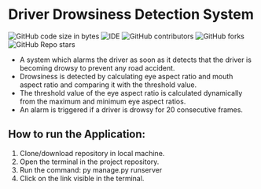 # Driver Drowsiness Detection System

![GitHub code size in bytes](https://img.shields.io/github/languages/code-size/MayurMote/DDDS?color=%2300ff00&style=plastic)
![IDE](https://img.shields.io/badge/IDE-Open%20in%20Visual%20Studio%20Code-brightgreen)
![GitHub contributors](https://img.shields.io/github/contributors/MayurMote/DDDS?style=plastic)
![GitHub forks](https://img.shields.io/github/forks/MayurMote/DDDS?color=%2300ff00&style=plastic)
![GitHub Repo stars](https://img.shields.io/github/stars/MayurMote/DDDS?color=%2300ff00&style=plastic)

- A system which alarms the driver as soon as it detects that the driver is becoming drowsy to prevent any road accident.
- Drowsiness is detected by calculating eye aspect ratio and mouth aspect ratio and comparing it with the threshold value.
- The threshold value of the eye aspect ratio is calculated dynamically from the maximum and minimum eye aspect ratios.
- An alarm is triggered if a driver is drowsy for 20 consecutive frames.

## How to run the Application:

1. Clone/download repository in local machine.
2. Open the terminal in the project repository.
3. Run the command: py manage.py runserver
4. Click on the link visible in the terminal.
